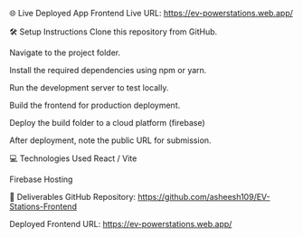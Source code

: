 🌐 Live Deployed App
Frontend Live URL: https://ev-powerstations.web.app/

🛠 Setup Instructions
Clone this repository from GitHub.

Navigate to the project folder.

Install the required dependencies using npm or yarn.

Run the development server to test locally.

Build the frontend for production deployment.

Deploy the build folder to a cloud platform (firebase)

After deployment, note the public URL for submission.

💻 Technologies Used
React / Vite

Firebase Hosting 

📑 Deliverables
GitHub Repository: https://github.com/asheesh109/EV-Stations-Frontend

Deployed Frontend URL: https://ev-powerstations.web.app/
